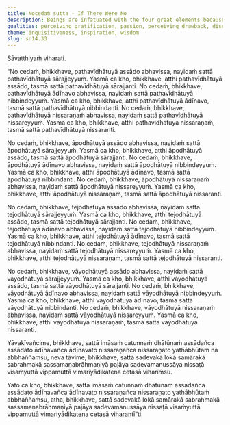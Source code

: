 ```yaml
---
title: Nocedaṁ sutta - If There Were No
description: Beings are infatuated with the four great elements because of the gratification found in them, become disenchanted with them because of the drawbacks found in them, and escape from them because there is an escape.
qualities: perceiving gratification, passion, perceiving drawback, disenchantment, perceiving escape, direct knowledge, dispassion, liberation
theme: inquisitiveness, inspiration, wisdom
slug: sn14.33
---
```


Sāvatthiyaṁ viharati.

“No cedaṁ, bhikkhave, pathavīdhātuyā assādo abhavissa, nayidaṁ sattā pathavīdhātuyā sārajjeyyuṁ. Yasmā ca kho, bhikkhave, atthi pathavīdhātuyā assādo, tasmā sattā pathavīdhātuyā sārajjanti. No cedaṁ, bhikkhave, pathavīdhātuyā ādīnavo abhavissa, nayidaṁ sattā pathavīdhātuyā nibbindeyyuṁ. Yasmā ca kho, bhikkhave, atthi pathavīdhātuyā ādīnavo, tasmā sattā pathavīdhātuyā nibbindanti. No cedaṁ, bhikkhave, pathavīdhātuyā nissaraṇaṁ abhavissa, nayidaṁ sattā pathavīdhātuyā nissareyyuṁ. Yasmā ca kho, bhikkhave, atthi pathavīdhātuyā nissaraṇaṁ, tasmā sattā pathavīdhātuyā nissaranti.

No cedaṁ, bhikkhave, āpodhātuyā assādo abhavissa, nayidaṁ sattā āpodhātuyā sārajjeyyuṁ. Yasmā ca kho, bhikkhave, atthi āpodhātuyā assādo, tasmā sattā āpodhātuyā sārajjanti. No cedaṁ, bhikkhave, āpodhātuyā ādīnavo abhavissa, nayidaṁ sattā āpodhātuyā nibbindeyyuṁ. Yasmā ca kho, bhikkhave, atthi āpodhātuyā ādīnavo, tasmā sattā āpodhātuyā nibbindanti. No cedaṁ, bhikkhave, āpodhātuyā nissaraṇaṁ abhavissa, nayidaṁ sattā āpodhātuyā nissareyyuṁ. Yasmā ca kho, bhikkhave, atthi āpodhātuyā nissaraṇaṁ, tasmā sattā āpodhātuyā nissaranti.

No cedaṁ, bhikkhave, tejodhātuyā assādo abhavissa, nayidaṁ sattā tejodhātuyā sārajjeyyuṁ. Yasmā ca kho, bhikkhave, atthi tejodhātuyā assādo, tasmā sattā tejodhātuyā sārajjanti. No cedaṁ, bhikkhave, tejodhātuyā ādīnavo abhavissa, nayidaṁ sattā tejodhātuyā nibbindeyyuṁ. Yasmā ca kho, bhikkhave, atthi tejodhātuyā ādīnavo, tasmā sattā tejodhātuyā nibbindanti. No cedaṁ, bhikkhave, tejodhātuyā nissaraṇaṁ abhavissa, nayidaṁ sattā tejodhātuyā nissareyyuṁ. Yasmā ca kho, bhikkhave, atthi tejodhātuyā nissaraṇaṁ, tasmā sattā tejodhātuyā nissaranti.

No cedaṁ, bhikkhave, vāyodhātuyā assādo abhavissa, nayidaṁ sattā vāyodhātuyā sārajjeyyuṁ. Yasmā ca kho, bhikkhave, atthi vāyodhātuyā assādo, tasmā sattā vāyodhātuyā sārajjanti. No cedaṁ, bhikkhave, vāyodhātuyā ādīnavo abhavissa, nayidaṁ sattā vāyodhātuyā nibbindeyyuṁ. Yasmā ca kho, bhikkhave, atthi vāyodhātuyā ādīnavo, tasmā sattā vāyodhātuyā nibbindanti. No cedaṁ, bhikkhave, vāyodhātuyā nissaraṇaṁ abhavissa, nayidaṁ sattā vāyodhātuyā nissareyyuṁ. Yasmā ca kho, bhikkhave, atthi vāyodhātuyā nissaraṇaṁ, tasmā sattā vāyodhātuyā nissaranti.

Yāvakīvañcime, bhikkhave, sattā imāsaṁ catunnaṁ dhātūnaṁ assādañca assādato ādīnavañca ādīnavato nissaraṇañca nissaraṇato yathābhūtaṁ na abbhaññaṁsu, neva tāvime, bhikkhave, sattā sadevakā lokā samārakā sabrahmakā sassamaṇabrāhmaṇiyā pajāya sadevamanussāya nissaṭā visaṁyuttā vippamuttā vimariyādikatena cetasā vihariṁsu.

Yato ca kho, bhikkhave, sattā imāsaṁ catunnaṁ dhātūnaṁ assādañca assādato ādīnavañca ādīnavato nissaraṇañca nissaraṇato yathābhūtaṁ abbhaññaṁsu, atha, bhikkhave, sattā sadevakā lokā samārakā sabrahmakā sassamaṇabrāhmaṇiyā pajāya sadevamanussāya nissaṭā visaṁyuttā vippamuttā vimariyādikatena cetasā viharantī”ti.
